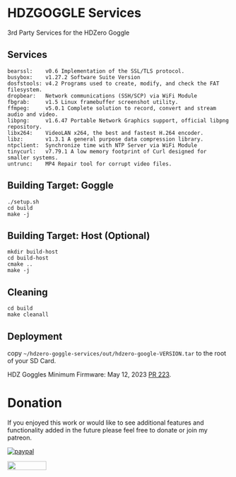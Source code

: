 # HDZGOGGLE Services
3rd Party Services for the HDZero Goggle

## Services
```
bearssl:    v0.6 Implementation of the SSL/TLS protocol.
busybox:    v1.27.2 Software Suite Version
dosfstools: v4.2 Programs used to create, modify, and check the FAT filesystem.
dropbear:   Network communications (SSH/SCP) via WiFi Module
fbgrab:     v1.5 Linux framebuffer screenshot utility.
ffmpeg:     v5.0.1 Complete solution to record, convert and stream audio and video.
libpng:     v1.6.47 Portable Network Graphics support, official libpng repository.
libx264:    VideoLAN x264, the best and fastest H.264 encoder.
libz:       v1.3.1 A general purpose data compression library.
ntpclient:  Synchronize time with NTP Server via WiFi Module
tinycurl:   v7.79.1 A low memory footprint of Curl designed for smaller systems.
untrunc:    MP4 Repair tool for corrupt video files.
```

## Building Target: Goggle
```shell
./setup.sh
cd build
make -j
```

## Building Target: Host (Optional)
```shell
mkdir build-host
cd build-host
cmake ..
make -j
```

## Cleaning
```shell
cd build
make cleanall
```

## Deployment
copy ```~/hdzero-goggle-services/out/hdzero-google-VERSION.tar``` to the root of your SD Card.

HDZ Goggles Minimum Firmware: May 12, 2023 [PR 223](https://github.com/hd-zero/hdzero-goggle/pull/238).

# Donation
If you enjoyed this work or would like to see additional features and functionality added in the future please feel free to donate or join my patreon.

[![paypal](https://www.paypalobjects.com/en_US/i/btn/btn_donate_LG.gif)](https://www.paypal.com/donate/?hosted_button_id=E4DSQMLR5JUXS)

[<img src="https://brandlogos.net/wp-content/uploads/2021/12/Patreon_logo_old-1536x352.png" width="88" height="20"/>](https://patreon.com/sumolx?utm_medium=unknown&utm_source=join_link&utm_campaign=creatorshare_creator&utm_content=copyLink)
